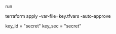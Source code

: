 run

terraform apply -var-file=key.tfvars -auto-approve                      

key_id = "secret"
key_sec = "secret"


